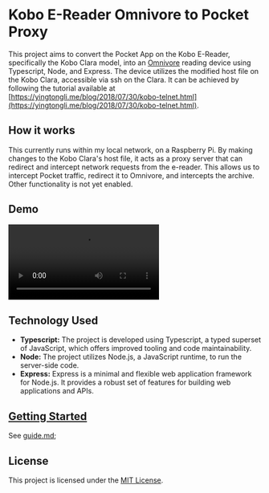 # Kobo E-Reader Omnivore to Pocket Proxy

This project aims to convert the Pocket App on the Kobo E-Reader, specifically the Kobo Clara model, into an [Omnivore](https://github.com/omnivore-app/omnivore/) reading device using Typescript, Node, and Express. The device utilizes the modified host file on the Kobo Clara, accessible via ssh on the Clara. It can be achieved by following the tutorial available at [https://yingtongli.me/blog/2018/07/30/kobo-telnet.html](https://yingtongli.me/blog/2018/07/30/kobo-telnet.html).

## How it works

This currently runs  within my local network, on a Raspberry Pi. By making changes to the Kobo Clara's host file, it acts as a proxy server that can redirect and intercept network requests from the e-reader. This allows us to intercept Pocket traffic, redirect it to Omnivore, and intercepts the archive. Other functionality is not yet enabled. 

## Demo 

![VideoOfKobo](./docs/result1687943216.webm)

## Technology Used

- **Typescript:** The project is developed using Typescript, a typed superset of JavaScript, which offers improved tooling and code maintainability.
- **Node:** The project utilizes Node.js, a JavaScript runtime, to run the server-side code.
- **Express:** Express is a minimal and flexible web application framework for Node.js. It provides a robust set of features for building web applications and APIs.

## [Getting Started](./guide.md)

See [guide.md](./guide.md);

## License

This project is licensed under the [MIT License](LICENSE).